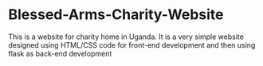 # Blessed-Arms-Charity-Website
This is a website for charity home in Uganda. It is a very simple website designed using HTML/CSS code for front-end development and then using flask as back-end development
